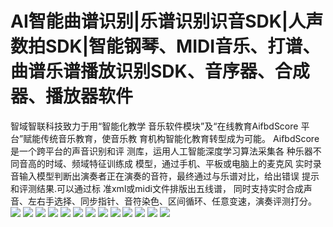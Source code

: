 # AI智能曲谱识别|乐谱识别识音SDK|人声数拍SDK|智能钢琴、MIDI音乐、打谱、曲谱乐谱播放识别SDK、音序器、合成器、播放器软件
智域智联科技致力于用“智能化教学 音乐软件模块”及“在线教育AifbdScore 平台”赋能传统音乐教育，使音乐教 育机构智能化教育转型成为可能。
AifbdScore是一个跨平台的声音识别和评 测库，运用人工智能深度学习算法采集各 种乐器不同音高的时域、频域特征训练成 模型，通过手机、平板或电脑上的麦克风 实时录音输入模型判断出演奏者正在演奏的音符，最终通过与乐谱对比，给出错误 提示和评测结果.可以通过标 准xml或midi文件排版出五线谱， 同时支持实时合成声音、左右手选择、同步指针、音符染色、区间循环、任意变速，演奏评测打分。
![](https://github.com/aifbdi/aifbdscore/AI音乐教育解决方案提供商项目介绍_01.png)
![](https://github.com/aifbdi/aifbdscore/AI音乐教育解决方案提供商项目介绍_02.png)
![](https://github.com/aifbdi/aifbdscore/AI音乐教育解决方案提供商项目介绍_03.png)
![](https://github.com/aifbdi/aifbdscore/AI音乐教育解决方案提供商项目介绍_04.png)
![](https://github.com/aifbdi/aifbdscore/AI音乐教育解决方案提供商项目介绍_05.png)
![](https://github.com/aifbdi/aifbdscore/AI音乐教育解决方案提供商项目介绍_06.png)
![](https://github.com/aifbdi/aifbdscore/AI音乐教育解决方案提供商项目介绍_07.png)
![](https://github.com/aifbdi/aifbdscore/AI音乐教育解决方案提供商项目介绍_08.png)
![](https://github.com/aifbdi/aifbdscore/AI音乐教育解决方案提供商项目介绍_09.png)
![](https://github.com/aifbdi/aifbdscore/AI音乐教育解决方案提供商项目介绍_10.png)
![](https://github.com/aifbdi/aifbdscore/AI音乐教育解决方案提供商项目介绍_11.png)
![](https://github.com/aifbdi/aifbdscore/AI音乐教育解决方案提供商项目介绍_12.png)
![](https://github.com/aifbdi/aifbdscore/AI音乐教育解决方案提供商项目介绍_13.png)
